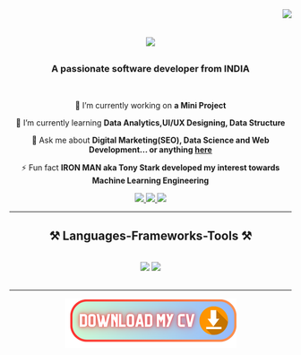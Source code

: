 <img align="right" src="https://visitor-badge.laobi.icu/badge?page_id=SagarBokade.SagarBokade"/>

<h1 align="center">
    <img src="https://readme-typing-svg.herokuapp.com/?font=Righteous&size=35&center=true&vCenter=true&width=500&height=70&duration=4000&lines=Hi+There!+👋;+I'm+Sagar+Bokade!;" />
</h1>

<h3 align="center">A passionate software developer from INDIA </h3>

<br/>

<div align="center">
 
 🔭 I’m currently working on **a Mini Project**
 
 🌱 I’m currently learning **Data Analytics,UI/UX Designing, Data Structure**

💬 Ask me about **Digital Marketing(SEO), Data Science and Web Development... or anything [here](https://github.com/SagarBokade/SagarBokade/issues)**

⚡ Fun fact **IRON MAN aka Tony Stark developed my interest towards Machine Learning Engineering**

 </div>
 
<div align="center"> 
  <a href="sagarnbokade@gmail.com">
    <img src="https://img.shields.io/badge/Gmail-333333?style=for-the-badge&logo=gmail&logoColor=red" />
  </a>
  <a href="https://www.linkedin.com/in/sagar-bokade/" target="_blank">
    <img src="https://img.shields.io/badge/LinkedIn-0077B5?style=for-the-badge&logo=linkedin&logoColor=white" target="_blank" />
  </a>
  <a href="https://leetcode.com/Sagar_Bokade/" target="_blank">
     <img src="https://img.shields.io/badge/LeetCode-000000?style=for-the-badge&logo=LeetCode&logoColor=#d16c06" /> 
  </a>
</div>

 <hr/>
 
<h2 align="center">⚒️ Languages-Frameworks-Tools ⚒️</h2>
<br/>
<div align="center">
    <img src="https://skillicons.dev/icons?i=bootstrap,html,css,vscode,github,figma,git,r" />
    <img src="https://skillicons.dev/icons?i=python,javascript,firebase,c,java,mysql" /><br>
</div>

<br/>
<hr/>


<!---<div align="center">
  <h2>🐍 My Contributions 🐍</h2>
  <br>
  <img alt="snake eating my contributions" src="https://raw.githubusercontent.com/SagarBokade/SagarBokade/output/github-contribution-grid-snake.svg" />
  
  <br/><br/><br/>
</div>

<hr/>

<h2 align="center">⚡ Stats ⚡</h2>
<br>
<div align=center>
  <img width=390 src="https://streak-stats.demolab.com"/>
  <img width=390 src="https://github-readme-stats.vercel.app"/>
  <br/>
  <img width=325 align="center" src="https://github-readme-stats.vercel.app" />
</div>

<br/><br/>

<hr/>

<br/>-->

<div align="center">
<a href='https://drive.google.com/file/d/1G-LfuuSsCuYzgcKt1z1Fqg42lfh_9wrp/view?usp=drive_link' target='_blank'><img src='Download My CV (1).png' border='0' alt='Download my resume' /></a>
</div>


<br/>
